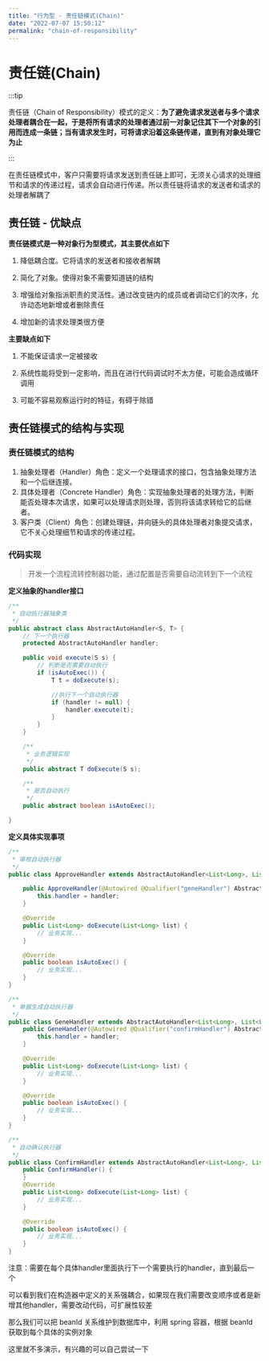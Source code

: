 ```yaml
---
title: "行为型 - 责任链模式(Chain)"
date: "2022-07-07 15:50:12"
permalink: "chain-of-responsibility"
---
```


# 责任链(Chain)

:::tip

责任链（Chain of Responsibility）模式的定义：**为了避免请求发送者与多个请求处理者耦合在一起，于是将所有请求的处理者通过前一对象记住其下一个对象的引用而连成一条链；当有请求发生时，可将请求沿着这条链传递，直到有对象处理它为止**

:::

在责任链模式中，客户只需要将请求发送到责任链上即可，无须关心请求的处理细节和请求的传递过程，请求会自动进行传递。所以责任链将请求的发送者和请求的处理者解耦了

## 责任链 - 优缺点

**责任链模式是一种对象行为型模式，其主要优点如下**

1. 降低耦合度。它将请求的发送者和接收者解耦

2. 简化了对象。使得对象不需要知道链的结构

3. 增强给对象指派职责的灵活性。通过改变链内的成员或者调动它们的次序，允许动态地新增或者删除责任

4. 增加新的请求处理类很方便

**主要缺点如下** 

1. 不能保证请求一定被接收

2. 系统性能将受到一定影响，而且在进行代码调试时不太方便，可能会造成循环调用

3. 可能不容易观察运行时的特征，有碍于除错

## 责任链模式的结构与实现

### 责任链模式的结构

1. 抽象处理者（Handler）角色：定义一个处理请求的接口，包含抽象处理方法和一个后继连接。
2. 具体处理者（Concrete Handler）角色：实现抽象处理者的处理方法，判断能否处理本次请求，如果可以处理请求则处理，否则将该请求转给它的后继者。
3. 客户类（Client）角色：创建处理链，并向链头的具体处理者对象提交请求，它不关心处理细节和请求的传递过程。

### 代码实现

> 开发一个流程流转控制器功能，通过配置是否需要自动流转到下一个流程

**定义抽象的handler接口**

```java
/**
 * 自动执行器抽象类
 */
public abstract class AbstractAutoHandler<S, T> {
    // 下一个执行器
    protected AbstractAutoHandler handler;

    public void execute(S s) {
        // 判断是否需要自动执行
        if (isAutoExec()) {
            T t = doExecute(s);

            //执行下一个自动执行器
            if (handler != null) {
                handler.execute(t);
            }
        }
    }

    /**
     * 业务逻辑实现
     */
    public abstract T doExecute(S s);

    /**
     * 是否自动执行
     */
    public abstract boolean isAutoExec();

}
```

**定义具体实现事项**

```java
/**
 * 审核自动执行器
 */
public class ApproveHandler extends AbstractAutoHandler<List<Long>, List<Long>> {

    public ApproveHandler(@Autowired @Qualifier("geneHandler") AbstractAutoHandler handler) {
        this.handler = handler;
    }

    @Override
    public List<Long> doExecute(List<Long> list) {
        // 业务实现...
    }

    @Override
    public boolean isAutoExec() {
        // 业务实现...
    }
}
```

```java
/**
 * 单据生成自动执行器
 */
public class GeneHandler extends AbstractAutoHandler<List<Long>, List<Long>> {
    public GeneHandler(@Autowired @Qualifier("confirmHandler") AbstractAutoHandler handler) {
        this.handler = handler;
    }

    @Override
    public List<Long> doExecute(List<Long> list) {
        // 业务实现...
    }

    @Override
    public boolean isAutoExec() {
        // 业务实现...
    }
}
```

```java
/**
 * 自动确认执行器
 */
public class ConfirmHandler extends AbstractAutoHandler<List<Long>, List<Long>> {
    public ConfirmHandler() {
    }
    @Override
    public List<Long> doExecute(List<Long> list) {
        // 业务实现...
    }

    @Override
    public boolean isAutoExec() {
        // 业务实现...
    }
}
```

注意：需要在每个具体handler里面执行下一个需要执行的handler，直到最后一个

可以看到我们在构造器中定义的关系强耦合，如果现在我们需要改变顺序或者是新增其他handler，需要改动代码，可扩展性较差

那么我们可以把 beanId 关系维护到数据库中，利用 spring 容器，根据 beanId 获取到每个具体的实例对象

这里就不多演示，有兴趣的可以自己尝试一下